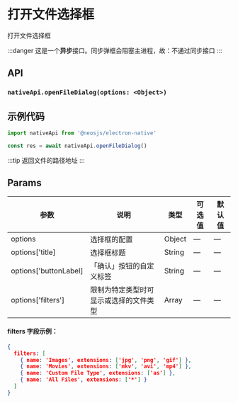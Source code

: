 # 打开文件选择框 <BadgeTip text="异步" type="green"></BadgeTip>
打开文件选择框

:::danger
这是一个<strong>异步</strong>接口。同步弹框会阻塞主进程，故：不通过同步接口
:::

## API
### `nativeApi.openFileDialog(options: <Object>)`
### 

## 示例代码
```js
import nativeApi from '@neosjs/electron-native'

const res = await nativeApi.openFileDialog()
```
:::tip
返回文件的路径地址
:::

## Params

| 参数  | 说明     | 类型   | 可选值     | 默认值 |
| ----- | -------- | ------ | ---------- | ------ |
| options | 选择框的配置 | Object | — | —     |
| options['title] | 选择框标题 | String | — | —     |
| options['buttonLabel] | 「确认」按钮的自定义标签 | String | — | —     |
| options['filters'] | 限制为特定类型时可显示或选择的文件类型 | Array | — | —     |

#### filters 字段示例：
```json
{
  filters: [
    { name: 'Images', extensions: ['jpg', 'png', 'gif'] },
    { name: 'Movies', extensions: ['mkv', 'avi', 'mp4'] },
    { name: 'Custom File Type', extensions: ['as'] },
    { name: 'All Files', extensions: ['*'] }
  ]
}
```
